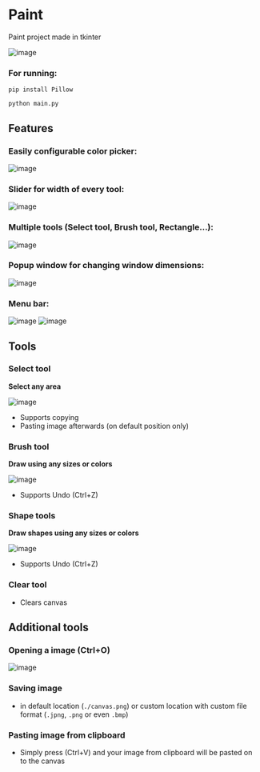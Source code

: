 # Paint
Paint project made in tkinter

![image](https://user-images.githubusercontent.com/74879467/207472537-dae9f28e-8498-4a05-8127-e534847bad9a.png)


### For running:
```
pip install Pillow
```
```
python main.py
```


## Features
### Easily configurable color picker:
![image](https://user-images.githubusercontent.com/74879467/207471143-63c48c44-39b2-43cd-a033-5de9a351bfff.png)

### Slider for width of every tool:
![image](https://user-images.githubusercontent.com/74879467/207471266-27e7dd13-4817-4a34-87e9-0ae0df2fab70.png)

### Multiple tools (Select tool, Brush tool, Rectangle...):
![image](https://user-images.githubusercontent.com/74879467/207471290-d524afef-a4aa-4cfd-9271-a1613c1b458f.png)

### Popup window for changing window dimensions:
![image](https://user-images.githubusercontent.com/74879467/207471394-3bd85032-80ef-4315-830d-f317098a71a4.png)

### Menu bar:
![image](https://user-images.githubusercontent.com/74879467/207471437-e1d114be-1b24-4abd-8a6b-e6e9921b2db6.png)
![image](https://user-images.githubusercontent.com/74879467/207471448-fddd1580-49c1-4f73-a1c0-d9ffd25a7563.png)

## Tools
### Select tool
**Select any area**

![image](https://user-images.githubusercontent.com/74879467/207471606-fb5f53c6-3c06-4b55-9766-a63f26ec04e6.png)

* Supports copying
* Pasting image afterwards (on default position only)

### Brush tool
**Draw using any sizes or colors**

![image](https://user-images.githubusercontent.com/74879467/207471948-9a53066c-5ccc-4437-b2ba-27a082d1bda4.png)

* Supports Undo (Ctrl+Z)

### Shape tools
**Draw shapes using any sizes or colors**

![image](https://user-images.githubusercontent.com/74879467/207472087-40a2073b-6195-4832-9836-77952c369705.png)

* Supports Undo (Ctrl+Z)

### Clear tool
* Clears canvas

## Additional tools
### Opening a image (Ctrl+O)
![image](https://user-images.githubusercontent.com/74879467/207472327-e27aac45-dffa-47db-b1af-758ee357999d.png)

### Saving image
* in default location (`./canvas.png`) or custom location with custom file format (`.jpng`, `.png` or even `.bmp`)

### Pasting image from clipboard
* Simply press (Ctrl+V) and your image from clipboard will be pasted on to the canvas
